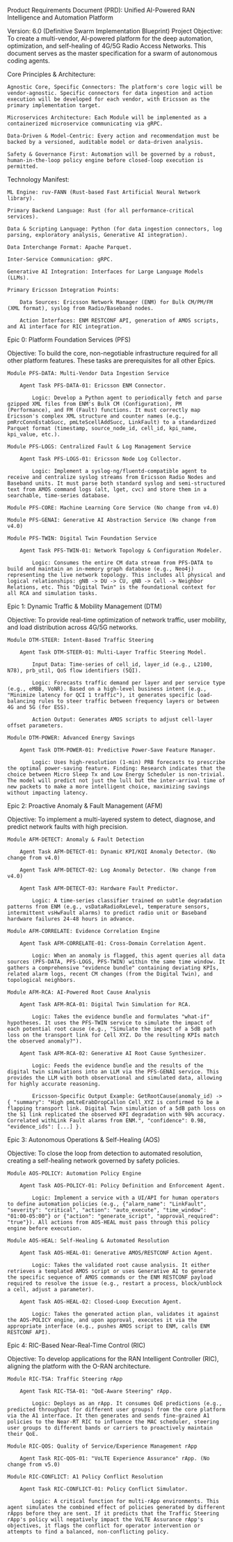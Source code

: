 Product Requirements Document (PRD): Unified AI-Powered RAN Intelligence and Automation Platform

Version: 6.0 (Definitive Swarm Implementation Blueprint)
Project Objective: To create a multi-vendor, AI-powered platform for the deep automation, optimization, and self-healing of 4G/5G Radio Access Networks. This document serves as the master specification for a swarm of autonomous coding agents.

Core Principles & Architecture:

    Agnostic Core, Specific Connectors: The platform's core logic will be vendor-agnostic. Specific connectors for data ingestion and action execution will be developed for each vendor, with Ericsson as the primary implementation target.

    Microservices Architecture: Each Module will be implemented as a containerized microservice communicating via gRPC.

    Data-Driven & Model-Centric: Every action and recommendation must be backed by a versioned, auditable model or data-driven analysis.

    Safety & Governance First: Automation will be governed by a robust, human-in-the-loop policy engine before closed-loop execution is permitted.

Technology Manifest:

    ML Engine: ruv-FANN (Rust-based Fast Artificial Neural Network library).

    Primary Backend Language: Rust (for all performance-critical services).

    Data & Scripting Language: Python (for data ingestion connectors, log parsing, exploratory analysis, Generative AI integration).

    Data Interchange Format: Apache Parquet.

    Inter-Service Communication: gRPC.

    Generative AI Integration: Interfaces for Large Language Models (LLMs).

    Primary Ericsson Integration Points:

        Data Sources: Ericsson Network Manager (ENM) for Bulk CM/PM/FM (XML format), syslog from Radio/Baseband nodes.

        Action Interfaces: ENM RESTCONF API, generation of AMOS scripts, and A1 interface for RIC integration.

Epic 0: Platform Foundation Services (PFS)

Objective: To build the core, non-negotiable infrastructure required for all other platform features. These tasks are prerequisites for all other Epics.

    Module PFS-DATA: Multi-Vendor Data Ingestion Service

        Agent Task PFS-DATA-01: Ericsson ENM Connector.

            Logic: Develop a Python agent to periodically fetch and parse gzipped XML files from ENM's Bulk CM (Configuration), PM (Performance), and FM (Fault) functions. It must correctly map Ericsson's complex XML structure and counter names (e.g., pmRrcConnEstabSucc, pmLteScellAddSucc, LinkFault) to a standardized Parquet format (timestamp, source_node_id, cell_id, kpi_name, kpi_value, etc.).

    Module PFS-LOGS: Centralized Fault & Log Management Service

        Agent Task PFS-LOGS-01: Ericsson Node Log Collector.

            Logic: Implement a syslog-ng/fluentd-compatible agent to receive and centralize syslog streams from Ericsson Radio Nodes and Baseband units. It must parse both standard syslog and semi-structured text from AMOS command logs (alt, lget, cvc) and store them in a searchable, time-series database.

    Module PFS-CORE: Machine Learning Core Service (No change from v4.0)

    Module PFS-GENAI: Generative AI Abstraction Service (No change from v4.0)

    Module PFS-TWIN: Digital Twin Foundation Service

        Agent Task PFS-TWIN-01: Network Topology & Configuration Modeler.

            Logic: Consumes the entire CM data stream from PFS-DATA to build and maintain an in-memory graph database (e.g., Neo4j) representing the live network topology. This includes all physical and logical relationships: gNB -> DU -> CU, gNB -> Cell -> Neighbor Relations, etc. This "Digital Twin" is the foundational context for all RCA and simulation tasks.

Epic 1: Dynamic Traffic & Mobility Management (DTM)

Objective: To provide real-time optimization of network traffic, user mobility, and load distribution across 4G/5G networks.

    Module DTM-STEER: Intent-Based Traffic Steering

        Agent Task DTM-STEER-01: Multi-Layer Traffic Steering Model.

            Input Data: Time-series of cell_id, layer_id (e.g., L2100, N78), prb_util, QoS flow identifiers (5QI).

            Logic: Forecasts traffic demand per layer and per service type (e.g., eMBB, VoNR). Based on a high-level business intent (e.g., "Minimize latency for QCI 1 traffic"), it generates specific load-balancing rules to steer traffic between frequency layers or between 4G and 5G (for ESS).

            Action Output: Generates AMOS scripts to adjust cell-layer offset parameters.

    Module DTM-POWER: Advanced Energy Savings

        Agent Task DTM-POWER-01: Predictive Power-Save Feature Manager.

            Logic: Uses high-resolution (1-min) PRB forecasts to prescribe the optimal power-saving feature. Finding: Research indicates that the choice between Micro Sleep Tx and Low Energy Scheduler is non-trivial. The model will predict not just the lull but the inter-arrival time of new packets to make a more intelligent choice, maximizing savings without impacting latency.

Epic 2: Proactive Anomaly & Fault Management (AFM)

Objective: To implement a multi-layered system to detect, diagnose, and predict network faults with high precision.

    Module AFM-DETECT: Anomaly & Fault Detection

        Agent Task AFM-DETECT-01: Dynamic KPI/KQI Anomaly Detector. (No change from v4.0)

        Agent Task AFM-DETECT-02: Log Anomaly Detector. (No change from v4.0)

        Agent Task AFM-DETECT-03: Hardware Fault Predictor.

            Logic: A time-series classifier trained on subtle degradation patterns from ENM (e.g., vsDataRadioRxLevel, temperature sensors, intermittent vsHwFault alarms) to predict radio unit or Baseband hardware failures 24-48 hours in advance.

    Module AFM-CORRELATE: Evidence Correlation Engine

        Agent Task AFM-CORRELATE-01: Cross-Domain Correlation Agent.

            Logic: When an anomaly is flagged, this agent queries all data sources (PFS-DATA, PFS-LOGS, PFS-TWIN) within the same time window. It gathers a comprehensive "evidence bundle" containing deviating KPIs, related alarm logs, recent CM changes (from the Digital Twin), and topological neighbors.

    Module AFM-RCA: AI-Powered Root Cause Analysis

        Agent Task AFM-RCA-01: Digital Twin Simulation for RCA.

            Logic: Takes the evidence bundle and formulates "what-if" hypotheses. It uses the PFS-TWIN service to simulate the impact of each potential root cause (e.g., "Simulate the impact of a 5dB path loss on the transport link for Cell XYZ. Do the resulting KPIs match the observed anomaly?").

        Agent Task AFM-RCA-02: Generative AI Root Cause Synthesizer.

            Logic: Feeds the evidence bundle and the results of the digital twin simulations into an LLM via the PFS-GENAI service. This provides the LLM with both observational and simulated data, allowing for highly accurate reasoning.

            Ericsson-Specific Output Example: GetRootCause(anomaly_id) -> { "summary": "High pmLteErabDropCallon Cell_XYZ is confirmed to be a flapping transport link. Digital Twin simulation of a 5dB path loss on the S1 link replicated the observed KPI degradation with 98% accuracy. Correlated withLink Fault alarms from ENM.", "confidence": 0.98, "evidence_ids": [...] }.

Epic 3: Autonomous Operations & Self-Healing (AOS)

Objective: To close the loop from detection to automated resolution, creating a self-healing network governed by safety policies.

    Module AOS-POLICY: Automation Policy Engine

        Agent Task AOS-POLICY-01: Policy Definition and Enforcement Agent.

            Logic: Implement a service with a UI/API for human operators to define automation policies (e.g., {"alarm_name": "LinkFault", "severity": "critical", "action": "auto_execute", "time_window": "01:00-05:00"} or {"action": "generate_script", "approval_required": "true"}). All actions from AOS-HEAL must pass through this policy engine before execution.

    Module AOS-HEAL: Self-Healing & Automated Resolution

        Agent Task AOS-HEAL-01: Generative AMOS/RESTCONF Action Agent.

            Logic: Takes the validated root cause analysis. It either retrieves a templated AMOS script or uses Generative AI to generate the specific sequence of AMOS commands or the ENM RESTCONF payload required to resolve the issue (e.g., restart a process, block/unblock a cell, adjust a parameter).

        Agent Task AOS-HEAL-02: Closed-Loop Execution Agent.

            Logic: Takes the generated action plan, validates it against the AOS-POLICY engine, and upon approval, executes it via the appropriate interface (e.g., pushes AMOS script to ENM, calls ENM RESTCONF API).

Epic 4: RIC-Based Near-Real-Time Control (RIC)

Objective: To develop applications for the RAN Intelligent Controller (RIC), aligning the platform with the O-RAN architecture.

    Module RIC-TSA: Traffic Steering rApp

        Agent Task RIC-TSA-01: "QoE-Aware Steering" rApp.

            Logic: Deploys as an rApp. It consumes QoE predictions (e.g., predicted throughput for different user groups) from the core platform via the A1 interface. It then generates and sends fine-grained A1 policies to the Near-RT RIC to influence the MAC scheduler, steering user groups to different bands or carriers to proactively maintain their QoE.

    Module RIC-QOS: Quality of Service/Experience Management rApp

        Agent Task RIC-QOS-01: "VoLTE Experience Assurance" rApp. (No change from v5.0)

    Module RIC-CONFLICT: A1 Policy Conflict Resolution

        Agent Task RIC-CONFLICT-01: Policy Conflict Simulator.

            Logic: A critical function for multi-rApp environments. This agent simulates the combined effect of policies generated by different rApps before they are sent. If it predicts that the Traffic Steering rApp's policy will negatively impact the VoLTE Assurance rApp's objectives, it flags the conflict for operator intervention or attempts to find a balanced, non-conflicting policy.